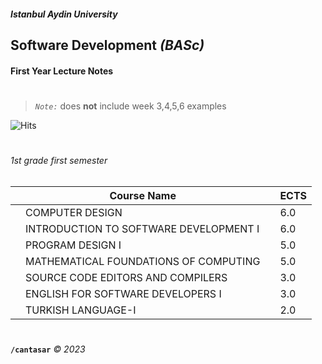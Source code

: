 ##### Istanbul Aydin University
## **Software Development** _(BASc)_
#### First Year Lecture Notes

# 

> *`Note:`*  does **not** include week 3,4,5,6 examples


![Hits](https://hits.seeyoufarm.com/api/count/incr/badge.svg?url=https%3A%2F%2Fgithub.com%cantasar%2Fhit-counter&count_bg=%239D9EF3&title_bg=%235D0070&icon=codeigniter.svg&icon_color=%23EDEDED&title=github.com/cantasar&edge_flat=true)

#

###### 1st grade first semester

|	|Course Name||ECTS|
|---|---|---|---|
|   |COMPUTER DESIGN||6.0|
|   |INTRODUCTION TO SOFTWARE DEVELOPMENT I||6.0|
|   |PROGRAM DESIGN I||5.0|
|   |MATHEMATICAL FOUNDATIONS OF COMPUTING||5.0|
|   |SOURCE CODE EDITORS AND COMPILERS||3.0|
|   |ENGLISH FOR SOFTWARE DEVELOPERS I||3.0|
|   |TURKISH LANGUAGE-I||2.0|

#

**`/cantasar`** *© 2023*

#

